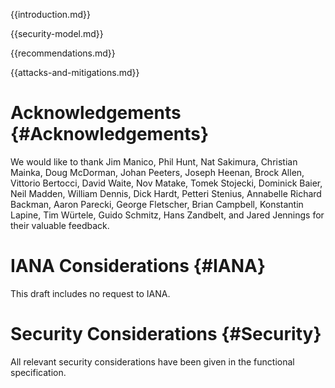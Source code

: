 
{{introduction.md}}

{{security-model.md}}

{{recommendations.md}}

{{attacks-and-mitigations.md}}

# Acknowledgements {#Acknowledgements}
      
We would like to thank Jim Manico, Phil Hunt, Nat Sakimura, Christian
Mainka, Doug McDorman, Johan Peeters, Joseph Heenan, Brock Allen,
Vittorio Bertocci, David Waite, Nov Matake, Tomek Stojecki, Dominick
Baier, Neil Madden, William Dennis, Dick Hardt, Petteri Stenius,
Annabelle Richard Backman, Aaron Parecki, George Fletscher, Brian
Campbell, Konstantin Lapine, Tim Würtele, Guido Schmitz, Hans
Zandbelt, and Jared Jennings for their valuable feedback.
    

# IANA Considerations {#IANA}
      
  This draft includes no request to IANA.
    

# Security Considerations {#Security}
      
All relevant security considerations have been given in the
functional specification.
    
